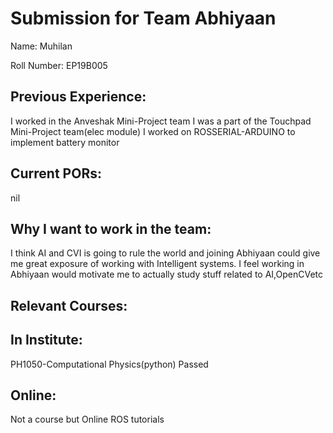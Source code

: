 Submission for Team Abhiyaan
=============================

Name:
Muhilan

Roll Number:
EP19B005

Previous Experience:
-------------------
I worked in the Anveshak Mini-Project team 
I was a part of the Touchpad Mini-Project team(elec module)
I worked on ROSSERIAL-ARDUINO to implement battery monitor

Current PORs:
------------
nil

Why I want to work in the team:
-------------------------------
I think AI and CVI is going to rule the world and joining Abhiyaan could give me great exposure of working with Intelligent systems.
I feel working in Abhiyaan would motivate me to actually study stuff related to AI,OpenCVetc

Relevant Courses:
-----------------
In Institute:
------------
PH1050-Computational Physics(python)
Passed

Online:
-------
Not a course but Online ROS tutorials
